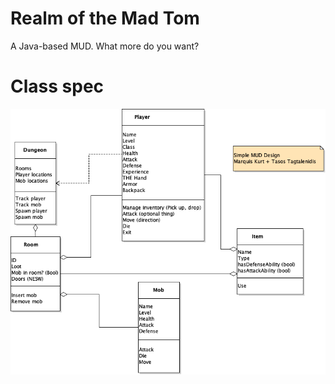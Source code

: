 # Realm of the Mad Tom
A Java-based MUD. What more do you want?

# Class spec
![Spec](projectmud_1.0.0.png)
